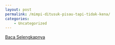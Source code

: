 ```yaml
---
layout: post
permalink: /mimpi-ditusuk-pisau-tapi-tidak-kena/
categories:
    - Uncategorized
---
```


[Baca Selengkapnya](/08)